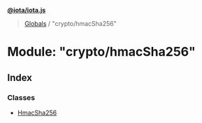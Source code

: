 **[@iota/iota.js](../README.md)**

> [Globals](../README.md) / "crypto/hmacSha256"

# Module: "crypto/hmacSha256"

## Index

### Classes

* [HmacSha256](../classes/_crypto_hmacsha256_.hmacsha256.md)
